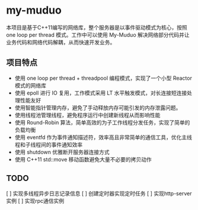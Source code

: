 # my-muduo

本项目是基于C++11编写的网络库，整个服务器是以事件驱动模式为核心，按照 one loop per thread 模式。工作中可以使用 My-Muduo 解决网络部分代码并让业务代码和网络代码解耦，从而快速开发业务。 

## 项目特点
- 使用 one loop per thread + threadpool 编程模式，实现了一个小型 Reactor 模式的网络库
- 使用 epoll 进行 IO 复用，工作模式采用 LT 水平触发模式，对长连接短连接处理性能友好
- 使用智能指针管理内存，避免了手动释放内存可能引发的内存泄露问题。
- 使用线程池管理线程，避免程序运行中创建新线程从而影响性能
- 使用  Round-Robin 算法，简单高效的为子工作线程分发任务，实现了简单的负载均衡
- 使用  eventfd 作为事件通知描述符，效率高且非常简单的通信工具，优化主线程和子线程间的事件通知效率
- 使用 shutdown 优雅断开服务器连接方式
- 使用 C++11 std::move 移动函数避免大量不必要的拷贝动作

## TODO 
[ ] 实现多线程异步日志记录信息
[ ] 创建定时器实现定时任务
[ ] 实现http-server实例
[ ] 实现rpc通信实例